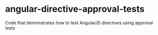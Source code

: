 # angular-directive-approval-tests
Code that demonstrates how to test AngularJS directives using approval tests
